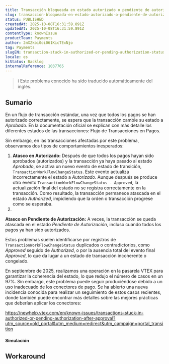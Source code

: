 ```yaml
---
title: Transacción bloqueada en estado autorizado o pendiente de autorización después de haber sido aprobada
slug: transaccion-bloqueada-en-estado-autorizado-o-pendiente-de-autorizacion-despues-de-haber-sido-aprobada
status: PUBLISHED
createdAt: 2025-10-08T16:31:59.891Z
updatedAt: 2025-10-08T16:31:59.891Z
contentType: knownIssue
productTeam: Payments
author: 2mXZkbi0oi061KicTExNjo
tag: Payments
slugEN: transaction-stuck-in-authorized-or-pending-authorization-status-after-being-approved
locale: es
kiStatus: Backlog
internalReference: 1037765
---
```


>ℹ️ Este problema conocido ha sido traducido automáticamente del inglés.

## Sumario


En un flujo de transacción estándar, una vez que todos los pagos se han autorizado correctamente, se espera que la transacción cambie su estado a _Aprobado_.
En la documentación oficial se explican con más detalle los diferentes estados de las transacciones: Flujo de Transacciones en Pagos.

Sin embargo, en las transacciones afectadas por este problema, observamos dos tipos de comportamientos inesperados:

1. **Atasco en Autorizado:** Después de que todos los pagos hayan sido aprobados (autorizados) y la transacción ya haya pasado al estado _Aprobado_, se activa un nuevo evento de estado de transición, `TransactionWorkFlowChangeStatus`. Este evento actualiza incorrectamente el estado a _Autorizado_. Aunque después se produce otro evento `TransactionWorkFlowChangeStatus - Approved`, la actualización final del estado no se registra correctamente en la transacción. Como resultado, la transacción permanece atascada en el estado _Authorized_, impidiendo que la orden o transacción progrese como se esperaba.
2.

**Atasco en Pendiente de Autorización:** A veces, la transacción se queda atascada en el estado _Pendiente de Autorización_, incluso cuando todos los pagos ya han sido autorizados.



Estos problemas suelen identificarse por registros de `TransactionWorkFlowChangeStatus` duplicados o contradictorios, como _Approved_ seguido de _Authorized_, o por la ausencia total del evento final _Approved_, lo que da lugar a un estado de transacción incoherente o congelado.

En septiembre de 2025, realizamos una operación en la pasarela VTEX para garantizar la coherencia del estado, lo que redujo el número de casos en un 97%. Sin embargo, este problema puede seguir produciéndose debido a un uso inadecuado de los conectores de pago.
Se ha abierto una nueva incidencia conocida para realizar un seguimiento de estos casos recientes, donde también puede encontrar más detalles sobre las mejores prácticas que deberían aplicar los conectores:

https://newhelp.vtex.com/en/known-issues/transactions-stuck-in-authorized-or-pending-authorization-after-approval?utm_source=old_portal&utm_medium=redirect&utm_campaign=portal_transition


#### Simulación

## Workaround

